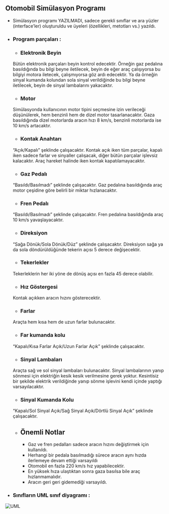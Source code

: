 ## Otomobil Simülasyon Programı 
- Simülasyon programı YAZILMADI, sadece gerekli sınıflar ve ara yüzler (interface’ler) oluşturuldu ve üyeleri (özellikleri, metotları vs.) yazıldı. 
- ### Program parçaları :
    + ### Elektronik Beyin 
    Bütün elektronik parçaları beyin kontrol edecektir. Örneğin gaz pedalına basıldığında bu bilgi beyne iletilecek, beyin de eğer araç çalışıyorsa bu bilgiyi motora iletecek, çalışmıyorsa göz ardı edecektir. Ya da örneğin sinyal kumanda kolundan sola sinyal verildiğinde bu bilgi beyne iletilecek, beyin de sinyal lambalarını yakacaktır. 
    + ### Motor 
    Simülasyonda kullanıcının motor tipini seçmesine izin verileceği düşünülerek, hem benzinli hem de dizel motor tasarlanacaktır. Gaza basıldığında dizel motorlarda aracın hızı 8 km/s, benzinli motorlarda ise 10 km/s artacaktır. 
    + ### Kontak Anahtarı 
    “Açık/Kapalı” şeklinde çalışacaktır. Kontak açık iken tüm parçalar, kapalı iken sadece farlar ve sinyaller çalışacak, diğer bütün parçalar işlevsiz kalacaktır. Araç hareket halinde iken kontak kapatılamayacaktır. 
    + ### Gaz Pedalı 
    “Basıldı/Basılmadı” şeklinde çalışacaktır. Gaz pedalına basıldığında araç motor çeşidine göre belirli bir miktar hızlanacaktır. 
    + ### Fren Pedalı 
    “Basıldı/Basılmadı” şeklinde çalışacaktır. Fren pedalına basıldığında araç 10 km/s yavaşlayacaktır. 
    + ### Direksiyon 
    “Sağa Dönük/Sola Dönük/Düz” şeklinde çalışacaktır. Direksiyon sağa ya da sola döndürüldüğünde tekerin açısı 5 derece değişecektir. 
    + ### Tekerlekler 
    Tekerleklerin her iki yöne de dönüş açısı en fazla 45 derece olabilir. 
    + ### Hız Göstergesi 
    Kontak açıkken aracın hızını gösterecektir. 
    + ### Farlar 
    Araçta hem kısa hem de uzun farlar bulunacaktır.  
    + ### Far kumanda kolu 
    “Kapalı/Kısa Farlar Açık/Uzun Farlar Açık” şeklinde çalışacaktır. 
    + ### Sinyal Lambaları 
    Araçta sağ ve sol sinyal lambaları bulunacaktır. Sinyal lambalarının yanıp sönmesi için elektriğin kesik kesik verilmesine gerek yoktur. Kesintisiz bir şekilde elektrik verildiğinde yanıp sönme işlevini kendi içinde yaptığı varsayılacaktır. 
    + ### Sinyal Kumanda Kolu 
    “Kapalı/Sol Sinyal Açık/Sağ Sinyal Açık/Dörtlü Sinyal Açık” şeklinde çalışacaktır. 
    + ## Önemli Notlar
      * Gaz ve fren pedalları sadece aracın hızını değiştirmek için kullanıldı. 
      * Herhangi bir pedala basılmadığı sürece aracın aynı hızda ilerlemeye devam ettiği varsayıldı
      * Otomobil en fazla 220 km/s hız yapabilecektir. 
      * En yüksek hıza ulaştıktan sonra gaza basılsa bile araç hızlanmamalıdır.
      * Aracın geri geri gidemediği varsayıldı. 


- ### Sınıfların UML sınıf diyagramı :
![UML](https://github.com/nermiin/Object_Oriented_Programming_course/blob/master/Automobile%20Simulation%20with%20UML/UML.png)
